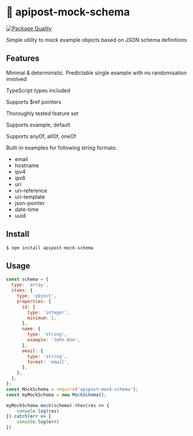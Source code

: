 # 🚀 apipost-mock-schema

[![Package Quality](https://packagequality.com/shield/apipost-mock-schema.svg)](https://packagequality.com/#?package=apipost-mock-schema)

Simple utility to mock example objects based on JSON schema definitions

## Features

Minimal & deterministic. Predictable single example with no randomisation involved

TypeScript types included

Supports $ref pointers

Thoroughly tested feature set

Supports example, default

Supports anyOf, allOf, oneOf

Built-in examples for following string formats:

 - email 
 - hostname 
 - ipv4 
 - ipv6 
 - uri 
 - uri-reference 
 - uri-template 
 - json-pointer
 - date-time 
 - uuid


## Install

```
$ npm install apipost-mock-schema
```

##  Usage
```javascript
const schema = {
  type: 'array',
  items: {
    type: 'object',
    properties: {
      id: {
        type: 'integer',
        minimum: 1,
      },
      name: {
        type: 'string',
        example: 'John Doe',
      },
      email: {
        type: 'string',
        format: 'email',
      },
    },
  },
};
const MockSchema = require('apipost-mock-schema');
const myMockSchema = new MockSchema();

myMockSchema.mock(schema).then(res => {
    console.log(res)
}).catch(err => {
    console.log(err)
})
```
